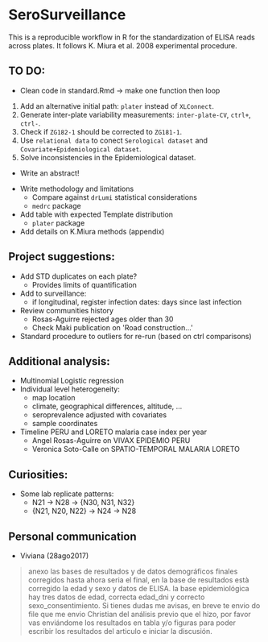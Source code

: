 # SeroSurveillance

This is a reproducible workflow in R for the standardization 
of ELISA reads across plates.
It follows K. Miura et al. 2008 experimental procedure.

## TO DO:
<!-- 
DONE:
* Use bookdown to knit all the Rmd reports!
-->
* Clean code in standard.Rmd -> make one function then loop

1. Add an alternative initial path: `plater` instead of `XLConnect`.
2. Generate inter-plate variability measurements: 
`inter-plate-CV`, `ctrl+`, `ctrl-`.
3. Check if `ZG182-1` should be corrected to `ZG181-1`.
4. Use `relational data` to conect `Serological dataset` and 
`Covariate+Epidemiological dataset`.
5. Solve inconsistencies in the Epidemiological dataset.

* Write an abstract!

- Write methodology and limitations
    + Compare against `drLumi` statistical considerations
    + `medrc` package
- Add table with expected Template distribution
    + `plater` package
- Add details on K.Miura methods (appendix)

## Project suggestions:

- Add STD duplicates on each plate?
    + Provides limits of quantification
- Add to surveillance:
    + if longitudinal, register infection dates: days since last infection
- Review communities history
    + Rosas-Aguirre rejected ages older than 30
    + Check Maki publication on 'Road construction...'
- Standard procedure to outliers for re-run (based on ctrl comparisons)

## Additional analysis:

- Multinomial Logistic regression
- Individual level heterogeneity:
    + map location
    + climate, geographical differences, altitude, ...
    + seroprevalence adjusted with covariates
    + sample coordinates
- Timeline PERU and LORETO malaria case index per year
    + Angel Rosas-Aguirre on VIVAX EPIDEMIO PERU
    + Veronica Soto-Calle on SPATIO-TEMPORAL MALARIA LORETO
    
## Curiosities:

- Some lab replicate patterns:
    + N21 -> N28 -> {N30, N31, N32}
    + {N21, N20, N22} -> N24 -> N28

## Personal communication

- Viviana (28ago2017)
> anexo las bases de resultados y de datos demográficos 
finales corregidos hasta ahora seria el final, 
> en la base de resultados està corregido la edad y 
sexo y datos de ELISA.
> la base epidemiológica hay tres datos de edad, 
correcta edad_dni y correcto sexo_consentimiento. 
> Si tienes dudas me avisas, 
> en breve te envio do file que me envio Christian 
del análisis previo que el hizo, 
> por favor vas enviándome los resultados en tabla y/o figuras 
para poder escribir los resultados del articulo e iniciar la discusión.
